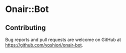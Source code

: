# Onair::Bot


## Contributing

Bug reports and pull requests are welcome on GitHub at https://github.com/yoshiori/onair-bot.
